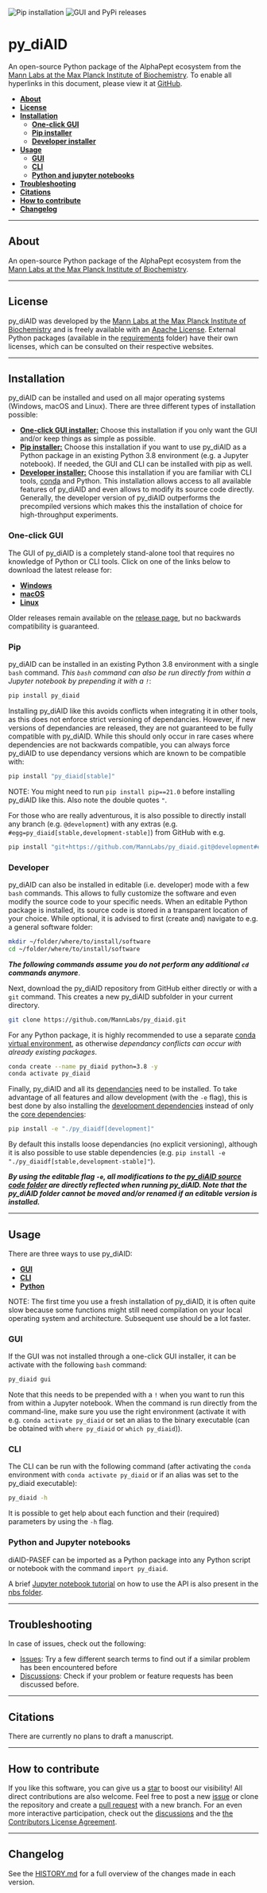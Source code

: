 ![Pip installation](https://github.com/MannLabs/py_diaid/workflows/Default%20installation%20and%20tests/badge.svg)
![GUI and PyPi releases](https://github.com/MannLabs/py_diaid/workflows/Publish%20on%20PyPi%20and%20release%20on%20GitHub/badge.svg)

# py_diAID
An open-source Python package of the AlphaPept ecosystem from the [Mann Labs at the Max Planck Institute of Biochemistry](https://www.biochem.mpg.de/mann). To enable all hyperlinks in this document, please view it at [GitHub](https://github.com/MannLabs/py_diaid).

* [**About**](#about)
* [**License**](#license)
* [**Installation**](#installation)
  * [**One-click GUI**](#one-click-gui)
  * [**Pip installer**](#pip)
  * [**Developer installer**](#developer)
* [**Usage**](#usage)
  * [**GUI**](#gui)
  * [**CLI**](#cli)
  * [**Python and jupyter notebooks**](#python-and-jupyter-notebooks)
* [**Troubleshooting**](#troubleshooting)
* [**Citations**](#citations)
* [**How to contribute**](#how-to-contribute)
* [**Changelog**](#changelog)

---
## About

An open-source Python package of the AlphaPept ecosystem from the [Mann Labs at the Max Planck Institute of Biochemistry](https://www.biochem.mpg.de/mann).

---
## License

py_diAID was developed by the [Mann Labs at the Max Planck Institute of Biochemistry](https://www.biochem.mpg.de/mann) and is freely available with an [Apache License](LICENSE.txt). External Python packages (available in the [requirements](requirements) folder) have their own licenses, which can be consulted on their respective websites.

---
## Installation

py_diAID can be installed and used on all major operating systems (Windows, macOS and Linux).
There are three different types of installation possible:

* [**One-click GUI installer:**](#one-click-gui) Choose this installation if you only want the GUI and/or keep things as simple as possible.
* [**Pip installer:**](#pip) Choose this installation if you want to use py_diAID as a Python package in an existing Python 3.8 environment (e.g. a Jupyter notebook). If needed, the GUI and CLI can be installed with pip as well.
* [**Developer installer:**](#developer) Choose this installation if you are familiar with CLI tools, [conda](https://docs.conda.io/en/latest/) and Python. This installation allows access to all available features of py_diAID and even allows to modify its source code directly. Generally, the developer version of py_diAID outperforms the precompiled versions which makes this the installation of choice for high-throughput experiments.

### One-click GUI

The GUI of py_diAID is a completely stand-alone tool that requires no knowledge of Python or CLI tools. Click on one of the links below to download the latest release for:

* [**Windows**](https://github.com/MannLabs/py_diaid/releases/latest/download/diaid_pasef_gui_installer_windows.exe)
* [**macOS**](https://github.com/MannLabs/py_diaid/releases/latest/download/diaid_pasef_gui_installer_macos.pkg)
* [**Linux**](https://github.com/MannLabs/py_diaid/releases/latest/download/diaid_pasef_gui_installer_linux.deb)

Older releases remain available on the [release page](https://github.com/MannLabs/py_diaid/releases), but no backwards compatibility is guaranteed.

### Pip

py_diAID can be installed in an existing Python 3.8 environment with a single `bash` command. *This `bash` command can also be run directly from within a Jupyter notebook by prepending it with a `!`*:

```bash
pip install py_diaid
```

Installing py_diAID like this avoids conflicts when integrating it in other tools, as this does not enforce strict versioning of dependancies. However, if new versions of dependancies are released, they are not guaranteed to be fully compatible with py_diAID. While this should only occur in rare cases where dependencies are not backwards compatible, you can always force py_diAID to use dependancy versions which are known to be compatible with:

```bash
pip install "py_diaid[stable]"
```

NOTE: You might need to run `pip install pip==21.0` before installing py_diAID like this. Also note the double quotes `"`.

For those who are really adventurous, it is also possible to directly install any branch (e.g. `@development`) with any extras (e.g. `#egg=py_diaid[stable,development-stable]`) from GitHub with e.g.

```bash
pip install "git+https://github.com/MannLabs/py_diaid.git@development#egg=py_diaid[stable,development-stable]"
```

### Developer

py_diAID can also be installed in editable (i.e. developer) mode with a few `bash` commands. This allows to fully customize the software and even modify the source code to your specific needs. When an editable Python package is installed, its source code is stored in a transparent location of your choice. While optional, it is advised to first (create and) navigate to e.g. a general software folder:

```bash
mkdir ~/folder/where/to/install/software
cd ~/folder/where/to/install/software
```

***The following commands assume you do not perform any additional `cd` commands anymore***.

Next, download the py_diAID repository from GitHub either directly or with a `git` command. This creates a new py_diAID subfolder in your current directory.

```bash
git clone https://github.com/MannLabs/py_diaid.git
```

For any Python package, it is highly recommended to use a separate [conda virtual environment](https://docs.conda.io/en/latest/), as otherwise *dependancy conflicts can occur with already existing packages*.

```bash
conda create --name py_diaid python=3.8 -y
conda activate py_diaid
```

Finally, py_diAID and all its [dependancies](requirements) need to be installed. To take advantage of all features and allow development (with the `-e` flag), this is best done by also installing the [development dependencies](requirements/requirements_development.txt) instead of only the [core dependencies](requirements/requirements.txt):

```bash
pip install -e "./py_diaidf[development]"
```

By default this installs loose dependancies (no explicit versioning), although it is also possible to use stable dependencies (e.g. `pip install -e "./py_diaidf[stable,development-stable]"`).

***By using the editable flag `-e`, all modifications to the [py_diAID source code folder](py_diaid) are directly reflected when running py_diAID. Note that the py_diAID folder cannot be moved and/or renamed if an editable version is installed.***

---
## Usage

There are three ways to use py_diAID:

* [**GUI**](#gui)
* [**CLI**](#cli)
* [**Python**](#python-and-jupyter-notebooks)

NOTE: The first time you use a fresh installation of py_diAID, it is often quite slow because some functions might still need compilation on your local operating system and architecture. Subsequent use should be a lot faster.

### GUI

If the GUI was not installed through a one-click GUI installer, it can be activate with the following `bash` command:

```bash
py_diaid gui
```

Note that this needs to be prepended with a `!` when you want to run this from within a Jupyter notebook. When the command is run directly from the command-line, make sure you use the right environment (activate it with e.g. `conda activate py_diaid` or set an alias to the binary executable (can be obtained with `where py_diaid` or `which py_diaid`)).

### CLI

The CLI can be run with the following command (after activating the `conda` environment with `conda activate py_diaid` or if an alias was set to the py_diaid executable):

```bash
py_diaid -h
```

It is possible to get help about each function and their (required) parameters by using the `-h` flag.

### Python and Jupyter notebooks

diAID-PASEF can be imported as a Python package into any Python script or notebook with the command `import py_diaid`.

A brief [Jupyter notebook tutorial](nbs/tutorial.ipynb) on how to use the API is also present in the [nbs folder](nbs).

---
## Troubleshooting

In case of issues, check out the following:

* [Issues](https://github.com/MannLabs/py_diaid/issues): Try a few different search terms to find out if a similar problem has been encountered before
* [Discussions](https://github.com/MannLabs/py_diaid/discussions): Check if your problem or feature requests has been discussed before.

---
## Citations

There are currently no plans to draft a manuscript.

---
## How to contribute

If you like this software, you can give us a [star](https://github.com/MannLabs/py_diaid/stargazers) to boost our visibility! All direct contributions are also welcome. Feel free to post a new [issue](https://github.com/MannLabs/py_diaid/issues) or clone the repository and create a [pull request](https://github.com/MannLabs/py_diaid/pulls) with a new branch. For an even more interactive participation, check out the [discussions](https://github.com/MannLabs/py_diaid/discussions) and the [the Contributors License Agreement](misc/CLA.md).

---
## Changelog

See the [HISTORY.md](HISTORY.md) for a full overview of the changes made in each version.
